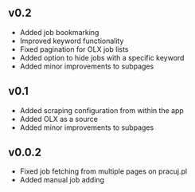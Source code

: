 ## v0.2
- Added job bookmarking
- Improved keyword functionality
- Fixed pagination for OLX job lists
- Added option to hide jobs with a specific keyword
- Added minor improvements to subpages

## v0.1
- Added scraping configuration from within the app
- Added OLX as a source
- Added minor improvements to subpages

## v0.0.2
- Fixed job fetching from multiple pages on pracuj.pl
- Added manual job adding
